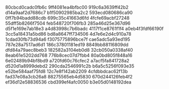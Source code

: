 80cbcd0cadc0fb6c
9ff4081ea4bfbc00
919c6a3639ff42b2
d14a9aaf2d7686c7
b1f50902985ba2c2
593ecd080686ca90
0ff7b94badd88cdb
699c35c41663d6fd
4fcfe69acbf27248
55dff5b8266f7504
feb548720f706fb3
285a46d25e367d96
d5f1e169e7ab18e3
a4d83998c7b6badc
4117f1ce8761f1f4
a0eb4f3fdf66190f
3cc5a18431a5bd86
bd8a8647ff734506
4d7e6e2d4c910a78
1cdad30fb73d94a6
f3075775896bce7f
cae5adc5a93ed195
787e28a7517ad6d1
186c37801181ed19
8849bb88116809dd
dfd84a79aec8beb3
182582a3104eb0d8
32cb050a0338af40
8eab61e5202dd768
776b8cec07d7fbb4
80a0bd805f848a16
6e02489b94bf8bd9
a720fd60c76cfec2
a7acf5fa841728a2
d520d1a8999debd2
290cda2546991c2b
b6a5c5256f093e35
e52be584aaf75fd8
12c7e8f142ab2209
4cfdbbdcac62f13b
fad37e08a3cb26a8
88275565eb4d5830
670d244126feb4f2
ef36d12e58836536
cbd399ef4afc0050
b3e05d0148192dea
